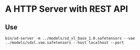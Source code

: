 # A HTTP Server with REST API 

## Use
```
bin/sd-server -m ../models/sd_xl_base_1.0.safetensors --vae ../models/sdxl.vae.safetensors --host localhost --port
```


